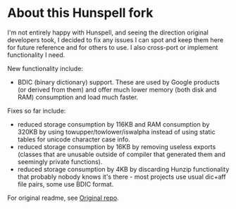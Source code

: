 # About this Hunspell fork

I'm not entirely happy with Hunspell, and seeing the direction original developers took, I decided to fix any issues I can spot and keep them here for future reference and for others to use. I also cross-port or implement functionality I need. 

New functionality include:
 - BDIC (binary dictionary) support. These are used by Google products (or derived from them) and offer much lower memory (both disk and RAM) consumption and load much faster.
 
Fixes so far include:

 - reduced storage consumption by 116KB and RAM consumption by 320KB by using towupper/towlower/iswalpha instead of using static tables for unicode character case info.
 - reduced storage consumption by 16KB by removing useless exports (classes that are unusable outside of compiler that generated them and seemingly private functions).
 - reduced storage consumption by 4KB by discarding Hunzip functionality that probably nobody knows it's there - most projects use usual dic+aff file pairs, some use BDIC format.

For original readme, see [Original repo](https://github.com/hunspell/hunspell).